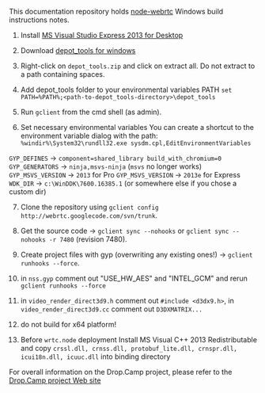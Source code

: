 This documentation repository holds [node-webrtc](https://github.com/js-platform/node-webrtc) Windows build instructions notes.

1. Install [MS Visual Studio Express 2013 for Desktop](http://www.visualstudio.com/downloads/download-visual-studio-vs#d-express-windows-desktop)

2. Download [depot_tools for windows](https://src.chromium.org/svn/trunk/tools/depot_tools.zip)

3. Right-click on `depot_tools.zip` and click on extract all.
   Do not extract to a path containing spaces.
   
4. Add depot_tools folder to your environmental variables PATH
   `set PATH=%PATH%;<path-to-depot_tools-directory>\depot_tools`

5. Run `gclient` from the cmd shell (as admin).

6. Set necessary environmental variables
   You can create a shortcut to the environment variable dialog with the path: `%windir%\System32\rundll32.exe sysdm.cpl,EditEnvironmentVariables`

`GYP_DEFINES` -> `component=shared_library build_with_chromium=0`
`GYP_GENERATORS` -> `ninja,msvs-ninja` (`msvs` no longer works)
`GYP_MSVS_VERSION` -> `2013` for Pro
`GYP_MSVS_VERSION` -> `2013e` for Express
`WDK_DIR` -> `c:\WinDDK\7600.16385.1` (or somewhere else if you chose a custom dir)

7. Clone the repository using `gclient config http://webrtc.googlecode.com/svn/trunk`.

8. Get the source code -> `gclient sync --nohooks` or `gclient sync --nohooks -r 7480` (revision 7480).

9. Create project files with gyp (overwriting any existing ones!) -> `gclient runhooks --force`.

10. in `nss.gyp` comment out "USE_HW_AES" and "INTEL_GCM" and rerun `gclient runhooks --force`

11. in `video_render_direct3d9.h` comment out `#include <d3dx9.h>`, in `video_render_direct3d9.cc` comment out `D3DXMATRIX...`

12. do not build for x64 platform!

13. Before `wrtc.node` deployment Install MS Visual C++ 2013 Redistributable and copy `crssl.dll, crnss.dll, protobuf_lite.dll, crnspr.dll, icui18n.dll, icuuc.dll` into binding directory


For overall information on the Drop.Camp project, please refer to the [Drop.Camp project Web site](https://github.com/igi64/Drop.Camp)

